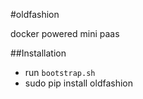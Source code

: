 #oldfashion

docker powered mini paas


##Installation

 - run `bootstrap.sh`
 - sudo pip install oldfashion